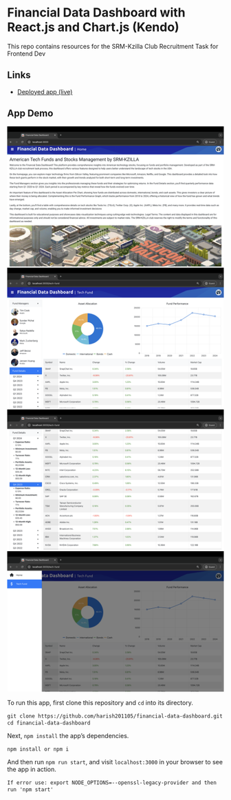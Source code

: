# Financial Data Dashboard with React.js and Chart.js (Kendo)

This repo contains resources for the SRM-Kzilla Club Recruitment Task for Frontend Dev

## Links

* [Deployed app (live)](https://data-dashboard-harish201105.netlify.app/)



## App Demo

![](/resources/app1.png)
![](/resources/app2.png)
![](/resources/app3.png)
![](/resources/app4.png)

To run this app, first clone this repository and `cd` into its directory.

```
git clone https://github.com/harish201105/financial-data-dashboard.git
cd financial-data-dashboard
```

Next, `npm install` the app’s dependencies.

```
npm install or npm i 
```

And then run `npm run start`, and visit `localhost:3000` in your browser to see the app in action.

```
If error use: export NODE_OPTIONS=--openssl-legacy-provider and then run 'npm start' 
```
